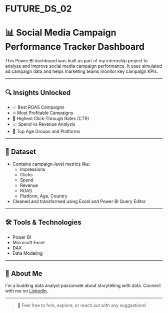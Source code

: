 # FUTURE_DS_02
# 📊 Social Media Campaign Performance Tracker Dashboard

This Power BI dashboard was built as part of my internship project to analyze and improve social media campaign performance. It uses simulated ad campaign data and helps marketing teams monitor key campaign KPIs.

---

## 🔍 Insights Unlocked
- ✅ Best ROAS Campaigns
- 🔥 Most Profitable Campaigns
- 🎯 Highest Click-Through Rates (CTR)
- 📈 Spend vs Revenue Analysis
- 📍 Top Age Groups and Platforms

---

## 📂 Dataset
- Contains campaign-level metrics like:
  - Impressions
  - Clicks
  - Spend
  - Revenue
  - ROAS
  - Platform, Age, Country
- Cleaned and transformed using Excel and Power BI Query Editor

---

## 🛠 Tools & Technologies
- Power BI
- Microsoft Excel
- DAX
- Data Modeling

---

## 📌 About Me
I'm a budding data analyst passionate about storytelling with data. Connect with me on [LinkedIn](https://www.linkedin.com/in/YOUR_USERNAME).

---

> 🎯 Feel free to fork, explore, or reach out with any suggestions!
